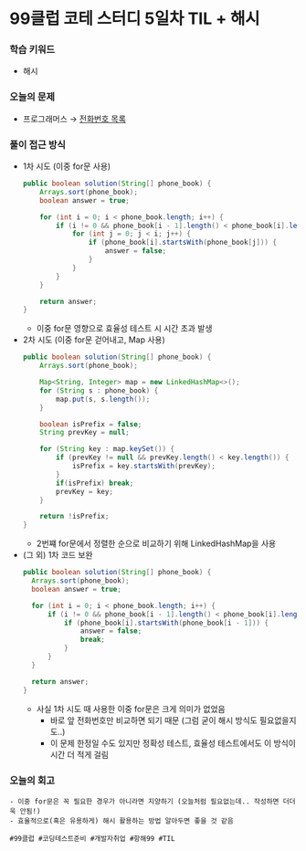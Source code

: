 # 99클럽 코테 스터디 5일차 TIL + 해시

### 학습 키워드
- 해시

### 오늘의 문제
- 프로그래머스 → [전화번호 목록](https://school.programmers.co.kr/learn/courses/30/lessons/42577)

### 풀이 접근 방식
- 1차 시도 (이중 for문 사용)
  ```java
  public boolean solution(String[] phone_book) {
      Arrays.sort(phone_book);
      boolean answer = true;
  
      for (int i = 0; i < phone_book.length; i++) {
          if (i != 0 && phone_book[i - 1].length() < phone_book[i].length()) {
              for (int j = 0; j < i; j++) {
                  if (phone_book[i].startsWith(phone_book[j])) {
                      answer = false;
                  }
              }
          }
      }
  
      return answer;
  }
  ```
  - 이중 for문 영향으로 효율성 테스트 시 시간 초과 발생
- 2차 시도 (이중 for문 걷어내고, Map 사용)
  ```java
  public boolean solution(String[] phone_book) {
      Arrays.sort(phone_book);
  
      Map<String, Integer> map = new LinkedHashMap<>();
      for (String s : phone_book) {
          map.put(s, s.length());
      }
  
      boolean isPrefix = false;
      String prevKey = null;
  
      for (String key : map.keySet()) {
          if (prevKey != null && prevKey.length() < key.length()) {
              isPrefix = key.startsWith(prevKey);
          }
          if(isPrefix) break;
          prevKey = key;
      }
  
      return !isPrefix;
  }
  ```
  - 2번쨰 for문에서 정렬한 순으로 비교하기 위해 LinkedHashMap을 사용
- (그 외) 1차 코드 보완
  ```java
  public boolean solution(String[] phone_book) {
    Arrays.sort(phone_book);
    boolean answer = true;

    for (int i = 0; i < phone_book.length; i++) {
        if (i != 0 && phone_book[i - 1].length() < phone_book[i].length()) {
            if (phone_book[i].startsWith(phone_book[i - 1])) {
                answer = false;
                break;
            }
        }
    }

    return answer;
  }
  ```
  - 사실 1차 시도 때 사용한 이중 for문은 크게 의미가 없었음
    - 바로 앞 전화번호만 비교하면 되기 때문 (그럼 굳이 해시 방식도 필요없을지도..)
    - 이 문제 한정일 수도 있지만 정확성 테스트, 효율성 테스트에서도 이 방식이 시간 더 적게 걸림

### 오늘의 회고
    - 이중 for문은 꼭 필요한 경우가 아니라면 지양하기 (오늘처럼 필요없는데.. 작성하면 더더욱 안됨!)
    - 효율적으로(혹은 유용하게) 해시 활용하는 방법 알아두면 좋을 것 같음 

``#99클럽 #코딩테스트준비 #개발자취업 #항해99 #TIL``